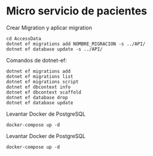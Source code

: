# Micro servicio de pacientes





Crear Migration y aplicar migration

    cd AccessData
    dotnet ef migrations add NOMBRE_MIGRACION -s ../API/
    dotnet ef database update -s ../API/


Comandos de dotnet-ef:

    dotnet ef migrations add
    dotnet ef migrations list
    dotnet ef migrations script
    dotnet ef dbcontext info
    dotnet ef dbcontext scaffold
    dotnet ef database drop
    dotnet ef database update



Levantar Docker de PostgreSQL

    docker-compose up -d
Levantar Docker de PostgreSQL

    docker-compose up -d
